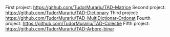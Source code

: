 First project: https://github.com/TudorMurariu/TAD-Matrice
Second project: https://github.com/TudorMurariu/TAD-Dictionary
Third project: https://github.com/TudorMurariu/TAD-MultiDictionar-Ordonat
Fourth project: https://github.com/TudorMurariu/TAD-Colectie
Fifth project: https://github.com/TudorMurariu/TAD-Arbore-binar
